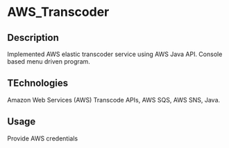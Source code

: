 AWS_Transcoder
==============
## Description ##
Implemented AWS elastic transcoder service using AWS Java API.
Console based menu driven program.

## TEchnologies ##
Amazon Web Services (AWS) Transcode APIs, AWS SQS, AWS SNS, Java.

## Usage ##
Provide AWS credentials 
